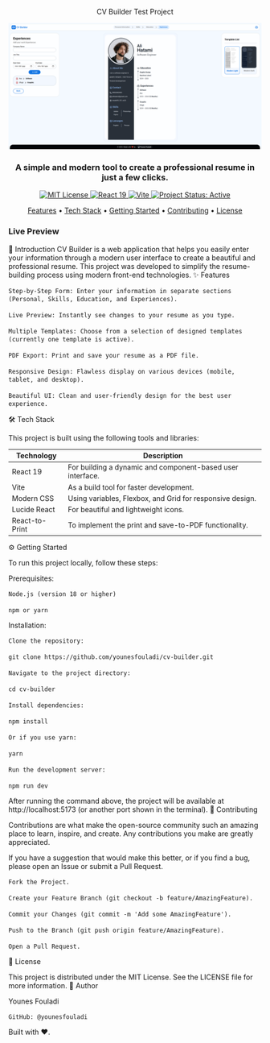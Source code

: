 <p align="center">CV Builder Test Project</p>

<p align="center">
<img src="https://github.com/younesfouladi/cv-builder/blob/main/public/images/image.png" alt="CV Builder Project Screenshot" width="800"/>
</p>

<h3 align="center">
A simple and modern tool to create a professional resume in just a few clicks.
</h3>

<p align="center">
<a href="#">
<img src="https://img.shields.io/badge/license-MIT-blue.svg" alt="MIT License">
</a>
<a href="#">
<img src="https://img.shields.io/badge/React-19-blue?logo=react&logoColor=white" alt="React 19">
</a>
<a href="#">
<img src="https://img.shields.io/badge/Vite-^7.1.0-yellowgreen?logo=vite&logoColor=white" alt="Vite">
</a>
<a href="#">
<img src="https://img.shields.io/badge/status-active-success" alt="Project Status: Active">
</a>
</p>

<p align="center">
<a href="#-features">Features</a> •
<a href="#-tech-stack">Tech Stack</a> •
<a href="#-getting-started">Getting Started</a> •
<a href="#-contributing">Contributing</a> •
<a href="#-license">License</a>
</p>

<h3>Live Preview</h3>
<a href="https://cv-builder-chi-one.vercel.app/"></a>

🚀 Introduction
CV Builder is a web application that helps you easily enter your information through a modern user interface to create a beautiful and professional resume. This project was developed to simplify the resume-building process using modern front-end technologies.
✨ Features

    Step-by-Step Form: Enter your information in separate sections (Personal, Skills, Education, and Experiences).

    Live Preview: Instantly see changes to your resume as you type.

    Multiple Templates: Choose from a selection of designed templates (currently one template is active).

    PDF Export: Print and save your resume as a PDF file.

    Responsive Design: Flawless display on various devices (mobile, tablet, and desktop).

    Beautiful UI: Clean and user-friendly design for the best user experience.

🛠️ Tech Stack

This project is built using the following tools and libraries:

 | Technology | Description |
| ---------- | ----------- | 
| React 19 |  For building a dynamic and component-based user interface. |
| Vite |    As a build tool for faster development. |
| Modern CSS |   Using variables, Flexbox, and Grid for responsive design. |
| Lucide React |   For beautiful and lightweight icons. |
| React-to-Print |   To implement the print and save-to-PDF functionality. |

⚙️ Getting Started

To run this project locally, follow these steps:

Prerequisites:

    Node.js (version 18 or higher)

    npm or yarn

Installation:

    Clone the repository:

    git clone https://github.com/younesfouladi/cv-builder.git

    Navigate to the project directory:

    cd cv-builder

    Install dependencies:

    npm install

    Or if you use yarn:

    yarn

    Run the development server:

    npm run dev

After running the command above, the project will be available at http://localhost:5173 (or another port shown in the terminal).
🤝 Contributing

Contributions are what make the open-source community such an amazing place to learn, inspire, and create. Any contributions you make are greatly appreciated.

If you have a suggestion that would make this better, or if you find a bug, please open an Issue or submit a Pull Request.

    Fork the Project.

    Create your Feature Branch (git checkout -b feature/AmazingFeature).

    Commit your Changes (git commit -m 'Add some AmazingFeature').

    Push to the Branch (git push origin feature/AmazingFeature).

    Open a Pull Request.

📄 License

This project is distributed under the MIT License. See the LICENSE file for more information.
👤 Author

Younes Fouladi

    GitHub: @younesfouladi

Built with ❤️.
